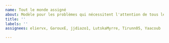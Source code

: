 ```yaml
---
name: Tout le monde assigné
about: Modèle pour les problèmes qui nécessitent l'attention de tous les membres de l'équipe.
title: ''
labels: ''
assignees: eliervx, GarouxE, jjdiazo1, LutskaMyrre, Tirunn05, Yaacoub

---
```



